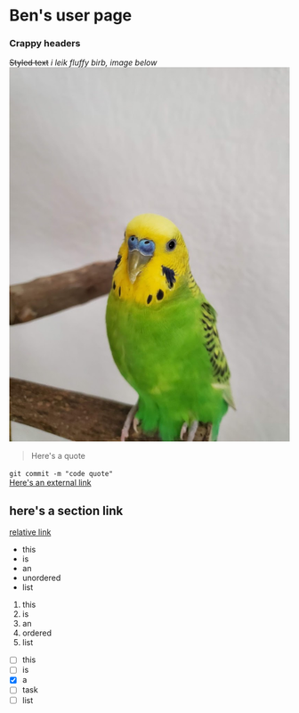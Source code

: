 # Ben's user page
### Crappy headers
~~Styled text~~ *i leik fluffy birb, image below*
![i leik birb](birb.jpg)
> Here's a quote
>
```git commit -m "code quote"```
<br>
[Here's an external link](https://www.youtube.com/watch?v=dQw4w9WgXcQ)

## here's a section link

[relative link](birb.jpg)

- this
- is
- an
- unordered
- list
1. this
2. is
3. an
4. ordered
5. list

- [ ] this
- [ ] is
- [x] a
- [ ] task
- [ ] list 